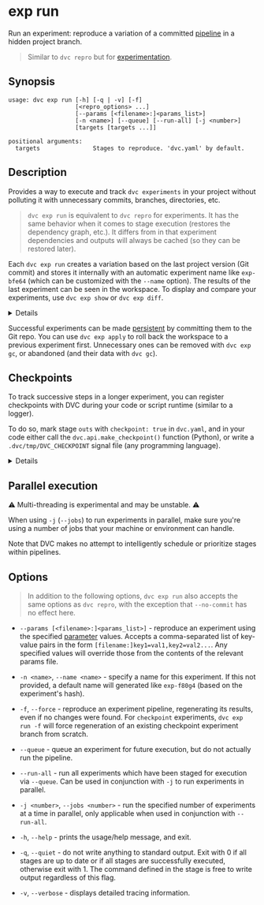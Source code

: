 # exp run

Run an experiment: reproduce a variation of a committed
[pipeline](/doc/command-reference/dag) in a hidden project branch.

> Similar to `dvc repro` but for
> [experimentation](/doc/user-guide/experiment-management).

## Synopsis

```usage
usage: dvc exp run [-h] [-q | -v] [-f]
                   [<repro_options> ...]
                   [--params [<filename>:]<params_list>]
                   [-n <name>] [--queue] [--run-all] [-j <number>]
                   [targets [targets ...]]

positional arguments:
  targets               Stages to reproduce. 'dvc.yaml' by default.
```

## Description

Provides a way to execute and track `dvc experiments` in your
<abbr>project</abbr> without polluting it with unnecessary commits, branches,
directories, etc.

> `dvc exp run` is equivalent to `dvc repro` for <abbr>experiments</abbr>. It
> has the same behavior when it comes to stage execution (restores the
> dependency graph, etc.). It differs from in that experiment dependencies and
> outputs will always be <abbr>cached</abbr> (so they can be restored later).

Each `dvc exp run` creates a variation based on the last project version (Git
commit) and stores it internally with an automatic experiment name like
`exp-bfe64` (which can be customized with the `--name` option). The results of
the last experiment can be seen in the <abbr>workspace</abbr>. To display and
compare your experiments, use `dvc exp show` or `dvc exp diff`.

<details>

### How does DVC track experiments?

`dvc exp` uses actual commits under custom
[Git references](https://git-scm.com/book/en/v2/Git-Internals-Git-References)
(found in `.git/refs/exps`). Each commit has the Git `HEAD` as parent and has
it's own SHA-256 hash. These are not pushed to the Git remote by default (see
`dvc exp push`).

> References have a unique signature similar to the
> [entries in the run-cache](/doc/user-guide/project-structure/internal-files#run-cache).

</details>

Successful experiments can be made
[persistent](/doc/user-guide/experiment-management#persistent-experiments) by
committing them to the Git repo. You can use `dvc exp apply` to roll back the
workspace to a previous experiment first. Unnecessary ones can be removed with
`dvc exp gc`, or abandoned (and their data with `dvc gc`).

## Checkpoints

To track successive steps in a longer <abbr>experiment</abbr>, you can register
checkpoints with DVC during your code or script runtime (similar to a logger).

To do so, mark stage `outs` with `checkpoint: true` in `dvc.yaml`, and in your
code either call the `dvc.api.make_checkpoint()` function (Python), or write a
`.dvc/tmp/DVC_CHECKPOINT` signal file (any programming language).

<details>

### How are checkpoints captured by DVC?

When DVC runs a checkpoint-enabled experiment, a custom Git branch (in
`.git/refs/exps`) is started off the repo `HEAD`. A new commit is appended each
time a checkpoint is registered by the code. These are not pushed to the Git
remote by default (see `dvc exp push`).

</details>

## Parallel execution

⚠️ Multi-threading is experimental and may be unstable. ⚠️

When using `-j` (`--jobs`) to run experiments in parallel, make sure you're
using a number of jobs that your machine or environment can handle.

Note that DVC makes no attempt to intelligently schedule or prioritize stages
within pipelines.

## Options

> In addition to the following options, `dvc exp run` also accepts the same
> options as `dvc repro`, with the exception that `--no-commit` has no effect
> here.

- `--params [<filename>:]<params_list>]` - reproduce an experiment using the
  specified [parameter](/doc/command-reference/params) values. Accepts a
  comma-separated list of key-value pairs in the form
  `[filename:]key1=val1,key2=val2...`. Any specified values will override those
  from the contents of the relevant params file.

- `-n <name>`, `--name <name>` - specify a name for this experiment. If this not
  provided, a default name will generated like `exp-f80g4` (based on the
  experiment's hash).

- `-f`, `--force` - reproduce an experiment pipeline, regenerating its results,
  even if no changes were found. For `checkpoint` experiments, `dvc exp run -f`
  will force regeneration of an existing checkpoint experiment branch from
  scratch.

- `--queue` - queue an experiment for future execution, but do not actually run
  the pipeline.

- `--run-all` - run all experiments which have been staged for execution via
  `--queue`. Can be used in conjunction with `-j` to run experiments in
  parallel.

- `-j <number>`, `--jobs <number>` - run the specified number of experiments at
  a time in parallel, only applicable when used in conjunction with `--run-all`.

- `-h`, `--help` - prints the usage/help message, and exit.

- `-q`, `--quiet` - do not write anything to standard output. Exit with 0 if all
  stages are up to date or if all stages are successfully executed, otherwise
  exit with 1. The command defined in the stage is free to write output
  regardless of this flag.

- `-v`, `--verbose` - displays detailed tracing information.
